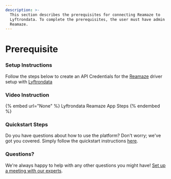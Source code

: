 ```yaml
---
description: >-
  This section describes the prerequisites for connecting Reamaze to
  Lyftrondata. To complete the prerequisites, the user must have admin access to
  Reamaze.
---
```


# Prerequisite

<mark style="color:blue;"></mark>

### Setup Instructions

Follow the steps below to create an API Credentials for the [Reamaze](None) driver setup with [Lyftrondata](https://www.lyftrondata.com)

### Video Instruction

{% embed url="None" %}
Lyftrondata Reamaze App Steps
{% endembed %}

### Quickstart Steps

Do you have questions about how to use the platform? Don't worry; we've got you covered. Simply follow the quickstart instructions [here](README.md).

### Questions? <a href="#questions" id="questions"></a>

We're always happy to help with any other questions you might have! [Set up a meeting with our experts](https://www.lyftrondata.com/book-a-meeting/).

